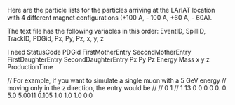 
Here are the particle lists for the particles arriving at the LArIAT location with 4 different magnet configurations (+100 A, - 100 A, +60 A, - 60A).

The text file has the following variables in this order:
EventID, SpillID, TrackID, PDGid, Px, Py, Pz, x, y, z

I need
StatusCode PDGid FirstMotherEntry SecondMotherEntry FirstDaughterEntry SecondDaughterEntry Px Py Pz Energy Mass x y z ProductionTime

// For example, if you want to simulate a single muon with a 5 GeV energy 
// moving only in the z direction, the entry would be
//
// 0 1
// 1 13 0 0 0 0 0. 0. 5.0 5.0011 0.105 1.0 1.0 1.0 0.0
